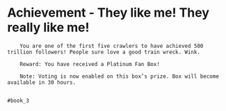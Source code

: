 # Achievement - They like me! They really like me!
```
	You are one of the first five crawlers to have achieved 500 trillion followers! People sure love a good train wreck. Wink.

	Reward: You have received a Platinum Fan Box!

	Note: Voting is now enabled on this box’s prize. Box will become available in 30 hours.


#book_3